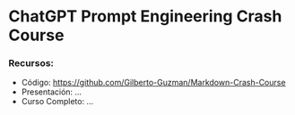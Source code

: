 # ChatGPT Prompt Engineering Crash Course


### Recursos:

- Código: https://github.com/Gilberto-Guzman/Markdown-Crash-Course
- Presentación: ...
- Curso Completo: ...
